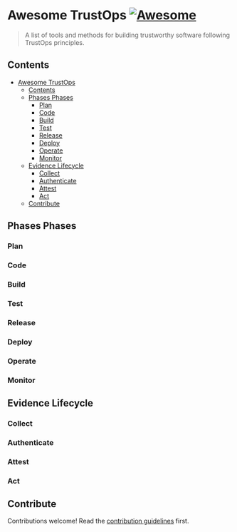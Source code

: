 # Awesome TrustOps [![Awesome](https://awesome.re/badge.svg)](https://awesome.re)

> A list of tools and methods for building trustworthy software following TrustOps principles.

<!-- TODO: brief intro into the phases of trust ops and evidence-->
<!-- TODO: structure the sections per phase -->
<!-- TODO: link to specific projects or add subpages explaining how to integrate this into trustops -->
<!-- TODO: -->

## Contents

- [Awesome TrustOps ](#awesome-trustops-)
  - [Contents](#contents)
  - [Phases Phases](#phases-phases)
    - [Plan](#plan)
    - [Code](#code)
    - [Build](#build)
    - [Test](#test)
    - [Release](#release)
    - [Deploy](#deploy)
    - [Operate](#operate)
    - [Monitor](#monitor)
  - [Evidence Lifecycle](#evidence-lifecycle)
    - [Collect](#collect)
    - [Authenticate](#authenticate)
    - [Attest](#attest)
    - [Act](#act)
  - [Contribute](#contribute)

## Phases Phases

### Plan

### Code

### Build

### Test

### Release

### Deploy

### Operate

### Monitor


## Evidence Lifecycle

### Collect

### Authenticate

### Attest

### Act

## Contribute

Contributions welcome! Read the [contribution guidelines](contributing.md) first.
